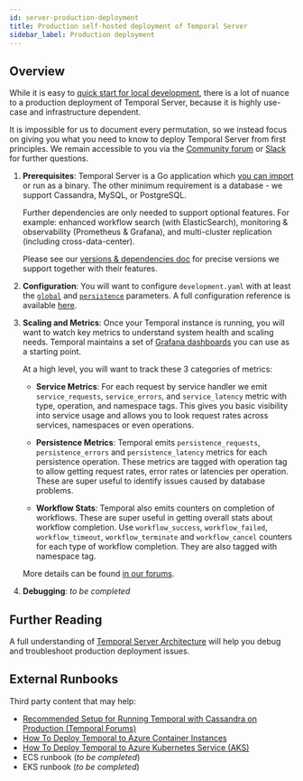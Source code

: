 ```yaml
---
id: server-production-deployment
title: Production self-hosted deployment of Temporal Server
sidebar_label: Production deployment
---
```


## Overview

While it is easy to [quick start for local development](https://docs.temporal.io/docs/server-quick-install), there is a lot of nuance to a production deployment of Temporal Server, because it is highly use-case and infrastructure dependent. 

It is impossible for us to document every permutation, so we instead focus on giving you what you need to know to deploy Temporal Server from first principles.
We remain accessible to you via the [Community forum](https://community.temporal.io/) or [Slack](https://join.slack.com/t/temporalio/shared_invite/zt-kfgfjuye-L8gCQVRhPykA2td8pk7eTQ) 
for further questions.

1. **Prerequisites**:  Temporal Server is a Go application which [you can import](https://docs.temporal.io/docs/server-options) or run as a binary. 
    The other minimum requirement is a database - we support Cassandra, MySQL, or PostgreSQL. 
    
    Further dependencies are only needed to support optional features. For example: enhanced workflow search (with ElasticSearch), 
monitoring & observability (Prometheus & Grafana), and multi-cluster replication (including cross-data-center).
    
    Please see our [versions & dependencies doc](https://docs.temporal.io/docs/server-versions-and-dependencies/) for 
precise versions we support together with their features.

2. **Configuration**: You will want to configure `development.yaml` with at least the [`global`](https://docs.temporal.io/docs/server-configuration/#global) and [`persistence`](https://docs.temporal.io/docs/server-configuration/#persistence) parameters. A full configuration reference is available [here](https://docs.temporal.io/docs/server-configuration).

3. **Scaling and Metrics**: Once your Temporal instance is running, you will want to watch key metrics to understand system health and scaling needs. Temporal maintains a set of [Grafana dashboards](https://github.com/temporalio/dashboards) you can use as a starting point.

    At a high level, you will want to track these 3 categories of metrics:

    - **Service Metrics**: For each request by service handler we emit `service_requests`, `service_errors`, and `service_latency` metric with type, operation, and namespace tags. This gives you basic visibility into service usage and allows you to look request rates across services, namespaces or even operations.

    - **Persistence Metrics**: Temporal emits `persistence_requests`, `persistence_errors` and `persistence_latency` metrics for each persistence operation. These metrics are tagged with operation tag to allow getting request rates, error rates or latencies per operation. These are super useful to identify issues caused by database problems.

    - **Workflow Stats**: Temporal also emits counters on completion of workflows. These are super useful in getting overall stats about workflow completion. Use `workflow_success`, `workflow_failed`, `workflow_timeout`, `workflow_terminate` and `workflow_cancel` counters for each type of workflow completion. They are also tagged with namespace tag.
    
    More details can be found [in our forums](https://community.temporal.io/t/metrics-for-monitoring-server-performance/536/3).

4. **Debugging**: *to be completed*

## Further Reading

A full understanding of [Temporal Server Architecture](https://docs.temporal.io/docs/server-architecture/) will help you 
debug and troubleshoot production deployment issues.

## External Runbooks

Third party content that may help:

- [Recommended Setup for Running Temporal with Cassandra on Production (Temporal Forums)](https://community.temporal.io/t/what-is-the-recommended-setup-for-running-cadence-temporal-with-cassandra-on-production/556)
- [How To Deploy Temporal to Azure Container Instances](https://mikhail.io/2020/10/how-to-deploy-temporal-to-azure-container-instances/)
- [How To Deploy Temporal to Azure Kubernetes Service (AKS)](https://mikhail.io/2020/11/how-to-deploy-temporal-to-azure-kubernetes-aks/)
- ECS runbook (*to be completed*)
- EKS runbook (*to be completed*)
